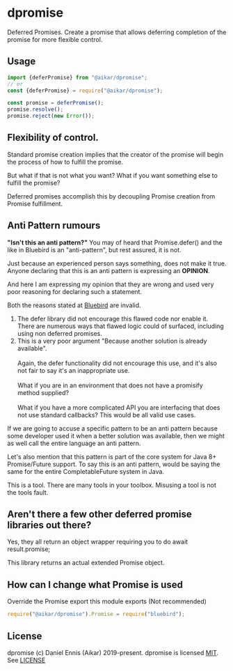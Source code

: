 # dpromise
Deferred Promises. Create a promise that allows deferring completion of the promise for more flexible control.

## Usage

```javascript
import {deferPromise} from "@aikar/dpromise";
// or
const {deferPromise} = require("@aikar/dpromise");

const promise = deferPromise();
promise.resolve();
promise.reject(new Error());
```

## Flexibility of control.
Standard promise creation implies that the creator of the promise will begin the process of how to fulfill the promise.

But what if that is not what you want? What if you want something else to fulfill the promise?

Deferred promises accomplish this by decoupling Promise creation from Promise fulfillment. 

## Anti Pattern rumours
**"Isn't this an anti pattern?"**
You may of heard that Promise.defer() and the like in Bluebird is an "anti-pattern", but rest assured, it is not.

Just because an experienced person says something, does not make it true. Anyone declaring that this is an anti pattern
is expressing an **OPINION**.

And here I am expressing my opinion that they are wrong and used very poor reasoning for declaring such a statement.

Both the reasons stated at [Bluebird](https://github.com/petkaantonov/bluebird/wiki/Promise-anti-patterns) are invalid.

1. The defer library did not encourage this flawed code nor enable it. 
There are numerous ways that flawed logic could of surfaced, including using non deferred promises.
2. This is a very poor argument "Because another solution is already available".\
\
Again, the defer functionality did not encourage this use, and it's also not fair to say it's an inappropriate use.\
\
What if you are in an environment that does not have a promisify method supplied? \
\
What if you have a more complicated API you are interfacing that does not use standard callbacks? 
This would be all valid use cases. 

If we are going to accuse a specific pattern to be an anti pattern because some developer used it when a better
solution was available, then we might as well call the entire language an anti pattern.

Let's also mention that this pattern is part of the core system for Java 8+ Promise/Future support. 
To say this is an anti pattern, would be saying the same for the entire CompletableFuture system in Java.

This is a tool. There are many tools in your toolbox. Misusing a tool is not the tools fault.

## Aren't there a few other deferred promise libraries out there?
Yes, they all return an object wrapper requiring you to do await result.promise;

This library returns an actual extended Promise object.

## How can I change what Promise is used
Override the Promise export this module exports (Not recommended)
```javascript
require("@aikar/dpromise").Promise = require("bluebird");
````

## License
dpromise (c) Daniel Ennis (Aikar) 2019-present.
dpromise is licensed [MIT](https://tldrlegal.com/license/mit-license). See [LICENSE](LICENSE)

